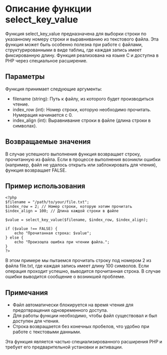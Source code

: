 # Описание функции select_key_value

Функция select_key_value предназначена для выборки строки по указанному номеру строки и выравниванию из текстового файла. Эта функция может быть особенно полезна при работе с файлами, структурированными в виде таблиц, где каждая запись имеет фиксированную длину. Функция реализована на языке C и доступна в PHP через специальное расширение.

## Параметры

Функция принимает следующие аргументы:

- filename (string): Путь к файлу, из которого будет производиться чтение.
- index_row (int): Номер строки, которую необходимо прочитать. Нумерация начинается с 0.
- index_align (int): Выравнивание строки в файле (длина строки в символах).

## Возвращаемые значения

В случае успешного выполнения функция возвращает строку, прочитанную из файла. Если в процессе выполнения возникли ошибки (например, файл не удалось открыть или заблокировать для чтения), функция возвращает FALSE.

## Пример использования
```
<?php
$filename = "/path/to/your/file.txt";
$index_row = 2; // Номер строки, которую хотим прочитать
$index_align = 100; // Длина каждой строки в файле

$value = select_key_value($filename, $index_row, $index_align);

if ($value !== FALSE) {
    echo "Прочитанная строка: $value";
} else {
    echo "Произошла ошибка при чтении файла.";
}
?>
```

В этом примере мы пытаемся прочитать строку под номером 2 из файла file.txt, где каждая запись имеет длину 100 символов. Если операция проходит успешно, выводится прочитанная строка. В случае ошибки выводится сообщение о возникшей проблеме.

## Примечания

- Файл автоматически блокируется на время чтения для предотвращения одновременного доступа.
- Для работы функции необходимо, чтобы файл существовал и был доступен для чтения.
- Строка возвращается без конечных пробелов, что удобно при работе с текстовыми данными.

Эта функция является частью специализированного расширения PHP и требует его предварительной установки и активации.
